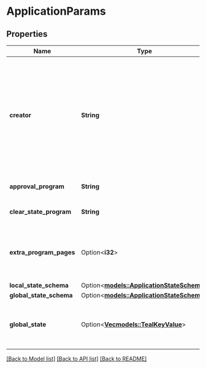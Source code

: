 # ApplicationParams

## Properties

Name | Type | Description | Notes
------------ | ------------- | ------------- | -------------
**creator** | **String** | The address that created this application. This is the address where the parameters and global state for this application can be found. | 
**approval_program** | **String** | \\[approv\\] approval program. | 
**clear_state_program** | **String** | \\[clearp\\] approval program. | 
**extra_program_pages** | Option<**i32**> | \\[epp\\] the amount of extra program pages available to this app. | [optional]
**local_state_schema** | Option<[**models::ApplicationStateSchema**](ApplicationStateSchema.md)> |  | [optional]
**global_state_schema** | Option<[**models::ApplicationStateSchema**](ApplicationStateSchema.md)> |  | [optional]
**global_state** | Option<[**Vec<models::TealKeyValue>**](TealKeyValue.md)> | Represents a key-value store for use in an application. | [optional]

[[Back to Model list]](../README.md#documentation-for-models) [[Back to API list]](../README.md#documentation-for-api-endpoints) [[Back to README]](../README.md)


